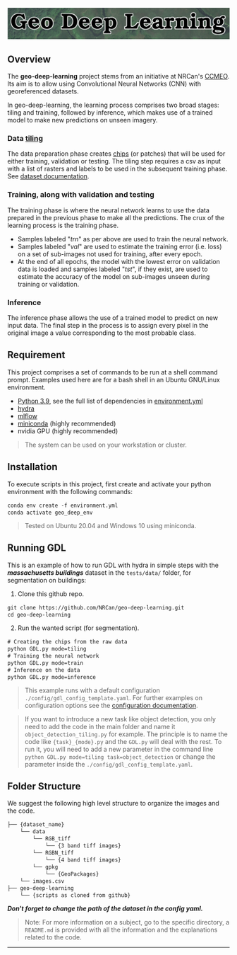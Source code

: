
![Logo](./docs/img/logo.png)

## **Overview**

The **geo-deep-learning** project stems from an initiative at NRCan's [CCMEO](https://www.nrcan.gc.ca/earth-sciences/geomatics/10776).  Its aim is to allow using Convolutional Neural Networks (CNN) with georeferenced datasets.

In geo-deep-learning, the learning process comprises two broad stages: tiling and training, followed by inference, which makes use of a trained model to make new predictions on unseen imagery. 

### Data [tiling](https://torchgeo.readthedocs.io/en/latest/user/glossary.html#term-tiling)
The data preparation phase creates [chips](https://torchgeo.readthedocs.io/en/latest/user/glossary.html#term-chip) (or patches) that will be used for either training, validation or testing.
The tiling step requires a csv as input with a list of rasters and labels to be used in the subsequent training phase. See [dataset documentation](dataset#input-data).

### Training, along with validation and testing
The training phase is where the neural network learns to use the data prepared in the previous phase to make all the predictions.
The crux of the learning process is the training phase.  

- Samples labeled "*trn*" as per above are used to train the neural network.
- Samples labeled "*val*" are used to estimate the training error (i.e. loss) on a set of sub-images not used for training, after every epoch.
- At the end of all epochs, the model with the lowest error on validation data is loaded and samples labeled "*tst*", if they exist, are used to estimate the accuracy of the model on sub-images unseen during training or validation.

### Inference
The inference phase allows the use of a trained model to predict on new input data.
The final step in the process is to assign every pixel in the original image a value corresponding to the most probable class.

## **Requirement**
This project comprises a set of commands to be run at a shell command prompt.  Examples used here are for a bash shell in an Ubuntu GNU/Linux environment.

- [Python 3.9](https://www.python.org/downloads/release/python-390/), see the full list of dependencies in [environment.yml](environment.yml)
- [hydra](https://hydra.cc/docs/intro/)
- [mlflow](https://mlflow.org/)
- [miniconda](https://docs.conda.io/en/latest/miniconda.html) (highly recommended)
- nvidia GPU (highly recommended)

> The system can be used on your workstation or cluster.

## **Installation**
To execute scripts in this project, first create and activate your python environment with the following commands:  
```shell
conda env create -f environment.yml
conda activate geo_deep_env
```
> Tested on Ubuntu 20.04 and Windows 10 using miniconda.
## **Running GDL**
This is an example of how to run GDL with hydra in simple steps with the _**massachusetts buildings**_ dataset in the `tests/data/` folder, for segmentation on buildings: 

1. Clone this github repo.
```shell
git clone https://github.com/NRCan/geo-deep-learning.git
cd geo-deep-learning
```

2. Run the wanted script (for segmentation).
```shell
# Creating the chips from the raw data
python GDL.py mode=tiling
# Training the neural network
python GDL.py mode=train
# Inference on the data
python GDL.py mode=inference
```

> This example runs with a default configuration `./config/gdl_config_template.yaml`. For further examples on configuration options see the [configuration documentation](config/#Examples).

> If you want to introduce a new task like object detection, you only need to add the code in the main folder and name it `object_detection_tiling.py` for example.
> The principle is to name the code like `{task}_{mode}.py` and the `GDL.py` will deal with the rest. 
> To run it, you will need to add a new parameter in the command line `python GDL.py mode=tiling task=object_detection` or change the parameter inside the `./config/gdl_config_template.yaml`.

## **Folder Structure**
We suggest the following high level structure to organize the images and the code.
```
├── {dataset_name}
    └── data
        └── RGB_tiff
            └── {3 band tiff images}
        └── RGBN_tiff
            └── {4 band tiff images}
        └── gpkg
            └── {GeoPackages}
    └── images.csv
├── geo-deep-learning
    └── {scripts as cloned from github}
```
_**Don't forget to change the path of the dataset in the config yaml.**_

> Note: For more information on a subject, go to the specific directory, a `README.md` is provided with all the information and the explanations related to the code.
---

[comment]: <> (## **Segmentation on RGB-NIR images with transfer learning**)

[comment]: <> (![img_rgb_nir]&#40;docs/img/rgb_nir.png&#41;)

[comment]: <> (This section present a different way to use a model with RGB-Nir images. For more informations on the implementation, see the article [Transfer Learning from RGB to Multi-band Imagery]&#40;https://www.azavea.com/blog/2019/08/30/transfer-learning-from-rgb-to-multi-band-imagery/&#41; frome [Azavea]&#40;https://www.azavea.com/&#41;.)

[comment]: <> (Specifications on this functionality:)

[comment]: <> (- At the moment this functionality is only available for the [Deeplabv3 &#40;backbone: resnet101&#41;]&#40;https://arxiv.org/abs/1706.05587&#41;)

[comment]: <> (- You may need to reduce the size of the `batch_size` to fit everything in the memory.)

[comment]: <> (To use this functionality, you will need to change the `global` section of your `yaml` file. The parameters to use this module are:)

[comment]: <> (```yaml)

[comment]: <> (# Global parameters)

[comment]: <> (global:)

[comment]: <> (  samples_size: 256)

[comment]: <> (  num_classes: 4  )

[comment]: <> (  data_path: /home/cauthier/data/)

[comment]: <> (  number_of_bands: 4               # <-- must be 4 for the R-G-B-NIR)

[comment]: <> (  model_name: deeplabv3_resnet101  # <-- must be deeplabv3_resnet101)

[comment]: <> (  task: segmentation               # <-- must be a segmentation task)

[comment]: <> (  num_gpus: 2)

[comment]: <> (  # Module to include the NIR)

[comment]: <> (  modalities: RGBN                 # <-- must be add)

[comment]: <> (  concatenate_depth: 'layer4'      # <-- must specify the point where the NIR will be add)

[comment]: <> (```)

[comment]: <> (The rest of the `yaml` don't have to change.The major changes are the `modalities`, `number_of_bands` and `concatenate_depth` parameters.)

[comment]: <> (If the model select is not `model_name: deeplabv3_resnet101`, but the `number_of_band = 4` and the `modalities = RGBN`, the model will train with the chosen architecture with a input image of 4 dimensions.)

[comment]: <> (Since we have the concatenation point for the **NIR** band only for the `deeplabv3_resnet101`, the `concatenate_depth` parameter option are layers in the `resnet101` backbone: 'conv1', 'maxpool', 'layer2', 'layer3' and 'layer4'.)

[comment]: <> (**Illustration of the principle will fellow soon**)
